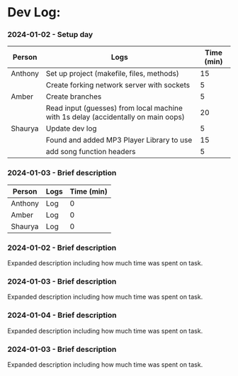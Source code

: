 # Dev Log:

### 2024-01-02 - Setup day

| Person  | Logs                                                                              | Time (min) |
| ------- | --------------------------------------------------------------------------------- | ---------- |
| Anthony | Set up project (makefile, files, methods)                                         | 15         |
|         | Create forking network server with sockets                                        | 5          |
| Amber   | Create branches                                                                   | 5          |
|         | Read input (guesses) from local machine with 1s delay (accidentally on main oops) | 20         |
| Shaurya | Update dev log                                                                    | 5          |
|         | Found and added MP3 Player Library to use                                         | 15         |
|         | add song function headers                                                         | 5          |

### 2024-01-03 - Brief description

| Person  | Logs | Time (min) |
| ------- | ---- | ---------- |
| Anthony | Log  | 0          |
| Amber   | Log  | 0          |
| Shaurya | Log  | 0          |

### 2024-01-02 - Brief description

Expanded description including how much time was spent on task.

### 2024-01-03 - Brief description

Expanded description including how much time was spent on task.

### 2024-01-04 - Brief description

Expanded description including how much time was spent on task.

### 2024-01-03 - Brief description

Expanded description including how much time was spent on task.
